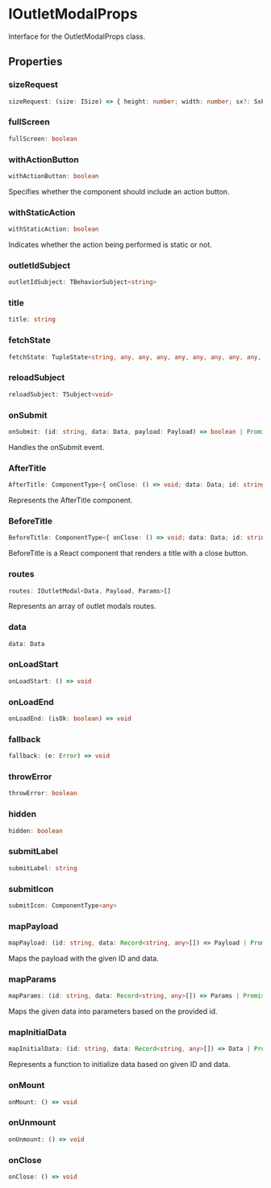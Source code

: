 # IOutletModalProps

Interface for the OutletModalProps class.

## Properties

### sizeRequest

```ts
sizeRequest: (size: ISize) => { height: number; width: number; sx?: SxProps<any>; }
```

### fullScreen

```ts
fullScreen: boolean
```

### withActionButton

```ts
withActionButton: boolean
```

Specifies whether the component should include an action button.

### withStaticAction

```ts
withStaticAction: boolean
```

Indicates whether the action being performed is static or not.

### outletIdSubject

```ts
outletIdSubject: TBehaviorSubject<string>
```

### title

```ts
title: string
```

### fetchState

```ts
fetchState: TupleState<string, any, any, any, any, any, any, any, any, any, any> | ObjectState<string, any>
```

### reloadSubject

```ts
reloadSubject: TSubject<void>
```

### onSubmit

```ts
onSubmit: (id: string, data: Data, payload: Payload) => boolean | Promise<boolean>
```

Handles the onSubmit event.

### AfterTitle

```ts
AfterTitle: ComponentType<{ onClose: () => void; data: Data; id: string; }>
```

Represents the AfterTitle component.

### BeforeTitle

```ts
BeforeTitle: ComponentType<{ onClose: () => void; data: Data; id: string; }>
```

BeforeTitle is a React component that renders a title with a close button.

### routes

```ts
routes: IOutletModal<Data, Payload, Params>[]
```

Represents an array of outlet modals routes.

### data

```ts
data: Data
```

### onLoadStart

```ts
onLoadStart: () => void
```

### onLoadEnd

```ts
onLoadEnd: (isOk: boolean) => void
```

### fallback

```ts
fallback: (e: Error) => void
```

### throwError

```ts
throwError: boolean
```

### hidden

```ts
hidden: boolean
```

### submitLabel

```ts
submitLabel: string
```

### submitIcon

```ts
submitIcon: ComponentType<any>
```

### mapPayload

```ts
mapPayload: (id: string, data: Record<string, any>[]) => Payload | Promise<Payload>
```

Maps the payload with the given ID and data.

### mapParams

```ts
mapParams: (id: string, data: Record<string, any>[]) => Params | Promise<Params>
```

Maps the given data into parameters based on the provided id.

### mapInitialData

```ts
mapInitialData: (id: string, data: Record<string, any>[]) => Data | Promise<Data>
```

Represents a function to initialize data based on given ID and data.

### onMount

```ts
onMount: () => void
```

### onUnmount

```ts
onUnmount: () => void
```

### onClose

```ts
onClose: () => void
```
